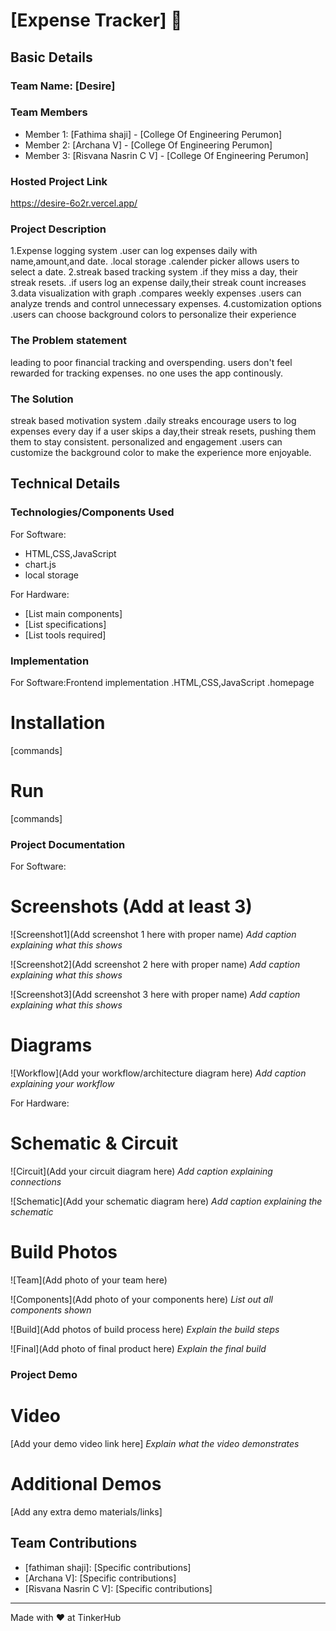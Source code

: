# [Expense Tracker] 🎯


## Basic Details
### Team Name: [Desire]


### Team Members
- Member 1: [Fathima shaji] - [College Of Engineering Perumon]
- Member 2: [Archana V] - [College Of Engineering Perumon]
- Member 3: [Risvana Nasrin C V] - [College Of Engineering Perumon]

### Hosted Project Link
https://desire-6o2r.vercel.app/
### Project Description
1.Expense logging system
 .user can log expenses daily with name,amount,and date.
 .local storage
 .calender picker allows users to select a date.
2.streak based tracking system
 .if they miss a day, their streak resets.
 .if users log an expense daily,their streak count increases
3.data visualization with graph
 .compares weekly expenses
 .users can analyze trends and control unnecessary expenses.
4.customization options
 .users can choose background colors to personalize their experience

### The Problem statement
leading to poor financial tracking and overspending.
users don't feel rewarded for tracking expenses.
no one uses the app continously.

### The Solution
streak based motivation system
 .daily streaks encourage users to log expenses every day
if a user skips a day,their streak resets, pushing them them to stay consistent.
personalized and engagement
.users can customize the background color to make the experience more enjoyable.

## Technical Details
### Technologies/Components Used
For Software:
- HTML,CSS,JavaScript
- chart.js
- local storage

For Hardware:
- [List main components]
- [List specifications]
- [List tools required]

### Implementation
For Software:Frontend implementation
          .HTML,CSS,JavaScript
          .homepage
# Installation
[commands]

# Run
[commands]

### Project Documentation
For Software:

# Screenshots (Add at least 3)
![Screenshot1](Add screenshot 1 here with proper name)
*Add caption explaining what this shows*

![Screenshot2](Add screenshot 2 here with proper name)
*Add caption explaining what this shows*

![Screenshot3](Add screenshot 3 here with proper name)
*Add caption explaining what this shows*

# Diagrams
![Workflow](Add your workflow/architecture diagram here)
*Add caption explaining your workflow*

For Hardware:

# Schematic & Circuit
![Circuit](Add your circuit diagram here)
*Add caption explaining connections*

![Schematic](Add your schematic diagram here)
*Add caption explaining the schematic*

# Build Photos
![Team](Add photo of your team here)


![Components](Add photo of your components here)
*List out all components shown*

![Build](Add photos of build process here)
*Explain the build steps*

![Final](Add photo of final product here)
*Explain the final build*

### Project Demo
# Video
[Add your demo video link here]
*Explain what the video demonstrates*

# Additional Demos
[Add any extra demo materials/links]

## Team Contributions
- [fathiman shaji]: [Specific contributions]
- [Archana V]: [Specific contributions]
- [Risvana Nasrin C V]: [Specific contributions]

---
Made with ❤️ at TinkerHub
